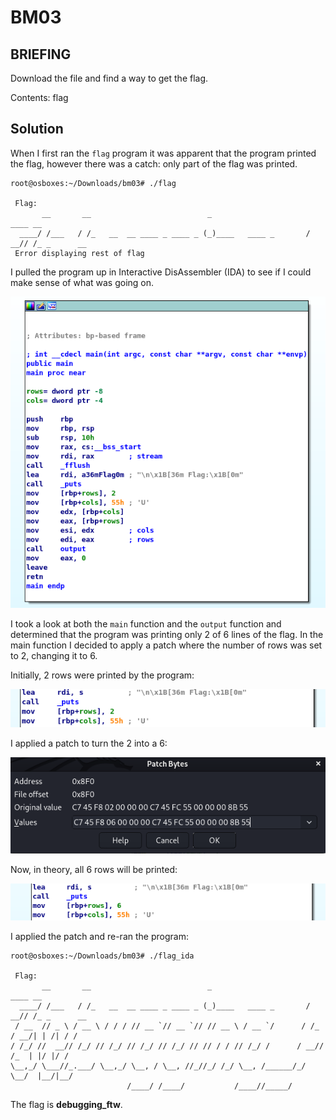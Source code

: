 # BM03
## BRIEFING
Download the file and find a way to get the flag.

Contents: flag

## Solution

When I first ran the `flag` program it was apparent that the program printed the flag, however there was a catch: only part of the flag was printed.

```console
root@osboxes:~/Downloads/bm03# ./flag

 Flag:
       __       __                          _                      ____ __           
  ____/ /___   / /_   __  __ ____ _ ____ _ (_)____   ____ _       / __// /_ _      __
 Error displaying rest of flag
```

I pulled the program up in Interactive DisAssembler (IDA) to see if I could make sense of what was going on.

<img src="bm03_main.png" width="550">

I took a look at both the `main` function and the `output` function and determined that the program was printing only 2 of 6 lines of the flag. In the main function I decided to apply a patch where the number of rows was set to 2, changing it to 6.

Initially, 2 rows were printed by the program:


<img src="rows_2.png" width="550">

I applied a patch to turn the 2 into a 6:


<img src="patch.png" width="550">

Now, in theory, all 6 rows will be printed:


<img src="rows_6.png" width="550">

I applied the patch and re-ran the program:

```console
root@osboxes:~/Downloads/bm03# ./flag_ida

 Flag:
       __       __                          _                      ____ __           
  ____/ /___   / /_   __  __ ____ _ ____ _ (_)____   ____ _       / __// /_ _      __
 / __  // _ \ / __ \ / / / // __ `// __ `// // __ \ / __ `/      / /_ / __/| | /| / /
/ /_/ //  __// /_/ // /_/ // /_/ // /_/ // // / / // /_/ /      / __// /_  | |/ |/ / 
\__,_/ \___//_.___/ \__,_/ \__, / \__, //_//_/ /_/ \__, /______/_/   \__/  |__/|__/  
                          /____/ /____/           /____//_____/                     
```

The flag is **debugging_ftw**.



